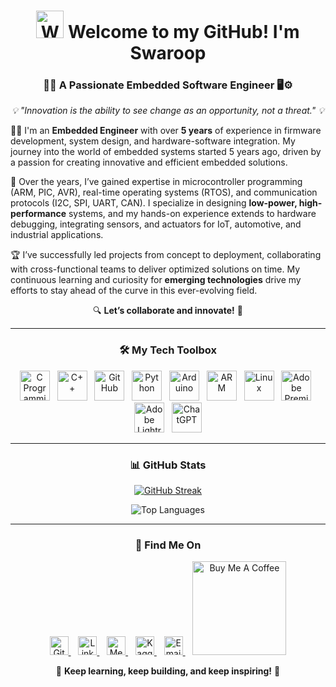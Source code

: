 <h1 align="center">
  <img src="https://raw.githubusercontent.com/Tarikul-Islam-Anik/Animated-Fluent-Emojis/master/Emojis/Hand%20gestures/Waving%20Hand.png" alt="Waving Hand" width="44" height="44"/> 
  <strong>Welcome to my GitHub! I'm Swaroop</strong>
</h1>

<h3 align="center">🚀✨ A Passionate Embedded Software Engineer 🖥️⚙️</h3>

<p align="center">
  <em>💡 "Innovation is the ability to see change as an opportunity, not a threat." 💡</em>
</p>

<p align="justified">
  👨‍💻 I'm an <strong>Embedded Engineer</strong> with over <b>5 years</b> of experience in firmware development, system design, and hardware-software integration. My journey into the world of embedded systems started 5 years ago, driven by a passion for creating innovative and efficient embedded solutions. 
</p>

<p align="justified">
  🔧 Over the years, I’ve gained expertise in microcontroller programming (ARM, PIC, AVR), real-time operating systems (RTOS), and communication protocols (I2C, SPI, UART, CAN). I specialize in designing <b>low-power, high-performance</b> systems, and my hands-on experience extends to hardware debugging, integrating sensors, and actuators for IoT, automotive, and industrial applications.
</p>

<p align="justified">
  🏆 I’ve successfully led projects from concept to deployment, collaborating with cross-functional teams to deliver optimized solutions on time. My continuous learning and curiosity for <b>emerging technologies</b> drive my efforts to stay ahead of the curve in this ever-evolving field.
</p>

<p align="center">
  🔍 <strong>Let’s collaborate and innovate!</strong> 🌱
</p>

---

<h3 align="center">🛠️ My Tech Toolbox</h3>
<div align="center">
  <img width="48" height="48" src="https://img.icons8.com/fluency/48/c-programming.png" alt="C Programming" title="C Programming"/>&nbsp;&nbsp;
  <img width="48" height="48" src="https://img.icons8.com/fluency/48/c-plus-plus-logo.png" alt="C++" title="C++"/>&nbsp;&nbsp;
  <img width="48" height="48" src="https://img.icons8.com/fluency/48/github.png" alt="GitHub" title="GitHub"/>&nbsp;&nbsp;
  <img width="48" height="48" src="https://img.icons8.com/fluency/48/python.png" alt="Python" title="Python"/>&nbsp;&nbsp;
  <img width="48" height="48" src="https://img.icons8.com/fluency/48/arduino.png" alt="Arduino" title="Arduino"/>&nbsp;&nbsp;
  <img width="48" height="48" src="https://img.icons8.com/fluency/48/arm-logo.png" alt="ARM" title="ARM"/>&nbsp;&nbsp;
  <img width="48" height="48" src="https://img.icons8.com/color/48/linux--v1.png" alt="Linux" title="Linux"/>&nbsp;&nbsp;
  <img width="48" height="48" src="https://img.icons8.com/fluency/48/adobe-premiere-pro.png" alt="Adobe Premiere Pro" title="Adobe Premiere Pro"/>&nbsp;&nbsp;
  <img width="48" height="48" src="https://img.icons8.com/fluency/48/adobe-lightroom.png" alt="Adobe Lightroom" title="Adobe Lightroom"/>&nbsp;&nbsp;
  <img width="48" height="48" src="https://img.icons8.com/fluency/48/chatgpt--v1.png" alt="ChatGPT" title="ChatGPT"/>
</div>

---

<h3 align="center">📊 GitHub Stats</h3>
<p align="center">
  <a href="http://www.github.com/CodeBySwaroop">
    <img src="https://github-readme-streak-stats.herokuapp.com/?user=CodeBySwaroop&stroke=ffffff&background=1c1917&ring=0891b2&fire=0891b2&currStreakNum=ffffff&currStreakLabel=0891b2&sideNums=ffffff&sideLabels=ffffff&dates=ffffff&hide_border=true" alt="GitHub Streak" />
  </a>
</p>
<p align="center">
  <img src="https://github-readme-stats.vercel.app/api/top-langs/?username=CodeBySwaroop&langs_count=5&theme=tokyonight&layout=compact" alt="Top Languages"/>
</p>

---

<h3 align="center">💬 Find Me On</h3>

<p align="center">
  <a href="https://www.github.com/CodeBySwaroop" target="_blank">
    <img src="https://raw.githubusercontent.com/danielcranney/readme-generator/main/public/icons/socials/github.svg" width="30" height="30" alt="GitHub"/>
  </a> &nbsp;&nbsp;
  <a href="https://www.linkedin.com/in/swaroopmeher/" target="_blank">
    <img src="https://raw.githubusercontent.com/danielcranney/readme-generator/main/public/icons/socials/linkedin.svg" width="30" height="30" alt="LinkedIn"/>
  </a> &nbsp;&nbsp;
  <a href="http://www.medium.com/@swaroopmeher" target="_blank">
    <img src="https://raw.githubusercontent.com/danielcranney/readme-generator/main/public/icons/socials/medium.svg" width="30" height="30" alt="Medium"/>
  </a> &nbsp;&nbsp;
  <a href="https://www.kaggle.com/swaroopsagarmeher" target="_blank">
    <img src="https://img.icons8.com/clouds/100/kaggle.png" width="30" height="30" alt="Kaggle"/>
  </a> &nbsp;&nbsp;
  <a href="mailto:swaroop8396@gmail.com" target="_blank">
    <img src="https://upload.wikimedia.org/wikipedia/commons/7/7e/Gmail_icon_%282020%29.svg" width="30" height="30" alt="Email"/>
  </a> &nbsp;&nbsp;
  <a href="https://www.buymeacoffee.com/swaroopmeher" target="_blank">
    <img src="https://cdn.buymeacoffee.com/buttons/v2/default-yellow.png" width="150" alt="Buy Me A Coffee"/>
  </a>
</p>

<p align="center">🌱 <strong>Keep learning, keep building, and keep inspiring!</strong> 🚀</p>

